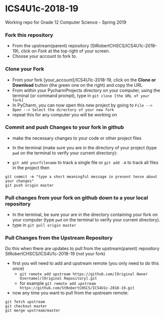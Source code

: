 # ICS4U1c-2018-19
Working repo for Grade 12 Computer Science - Spring 2019

### Fork this repository
* From the upstream(parent) repository (StRobertCHSCS/ICS4U1c-2018-19), click on *Fork* at the top right of your screen.
* Choose your account to fork to.

### Clone your Fork
* From *your* fork [your_account]/ICS4U1c-2018-19, click on the **Clone or Download** button (the green one on the right) and copy the URL
* From within your PycharmProjects directory on your computer, using the terminal (or command prompt), type in `git clone [the URL of your fork]`
* In PyCharm, you can now open this new project by going to `File --> Open --> Select the directory of your new fork`
* repeat this for any computer you will be working on


### Commit and push Changes to your fork in github
* make the necessary changes to your code or other project files
* In the terminal (make sure you are in the directory of your project (type `pwd` on the terminal to verify your current directory):

* `git add yourfilename` to track a single file or `git add -A` to track all files in the project
then

```
git commit -m "type a short meaningful message in present tense about your changes"
git push origin master
```



### Pull changes from your fork on github down to a your local repository
* In the terminal, be sure your are in the directory containing your fork on your computer (type `pwd` on the terminal to verify your current directory).
* type in `git pull origin master`



### Pull Changes from the Upstream Repository
Do this when there are updates to pull from the upstream(parent) repository StRobertCHSCS/ICS4U1c-2018-19 (not your fork)
* first you will need to add and upstream remote (you only need to do this once)
    * `git remote add upstream https://github.com/[Original Owner Username]/[Original Repository].git`
    * for example `git remote add upstream https://github.com/StRobertCHSCS/ICS4U1c-2018-19.git`
* now any time you want to pull from the upstream remote:
```text
git fetch upstream
git checkout master
git merge upstream/master
```






